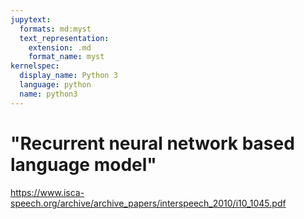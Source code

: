 ```yaml
---
jupytext:
  formats: md:myst
  text_representation:
    extension: .md
    format_name: myst
kernelspec:
  display_name: Python 3
  language: python
  name: python3
---
```


# "Recurrent neural network based language model"

https://www.isca-speech.org/archive/archive_papers/interspeech_2010/i10_1045.pdf